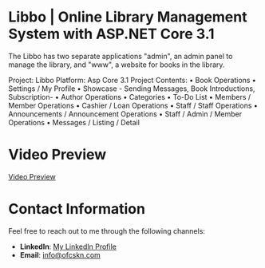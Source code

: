 # Libbo | Online Library Management System with ASP.NET Core 3.1
The Libbo has two separate applications "admin", an admin panel to manage the library, and "www", a website for books in the library. 

Project: Libbo
Platform: Asp Core 3.1
Project Contents:
• Book Operations
• Settings / My Profile
• Showcase - Sending Messages, Book Introductions, Subscription-
• Author Operations
• Categories
• To-Do List
• Members / Member Operations
• Cashier / Loan Operations
• Staff / Staff Operations
• Announcements / Announcement Operations
• Staff / Admin / Member Operations
• Messages / Listing / Detail

# Video Preview

[Video Preview](https://www.youtube.com/watch?v=_oiSsV2etxs)

# Contact Information

Feel free to reach out to me through the following channels:

- **LinkedIn**: [My LinkedIn Profile](https://www.linkedin.com/in/ofcskn)
- **Email**: [info@ofcskn.com](mailto:info@ofcskn.com)
